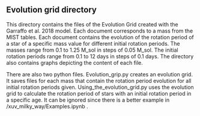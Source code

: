 ## Evolution grid directory

This directory contains the files of the Evolution Grid created with the Garraffo et al. 2018 model.
Each document corresponds to a mass from the MIST tables.
Each document contains the evolution of the rotation period of a star of a specific mass value for different initial rotation periods.
The masses range from 0.1 to 1.25 M_sol in steps of 0.05 M_sol.
The initial rotation periods range from 0.1 to 12 days in steps of 0.1 days.
The directory also contains graphs depicting the content of each file.

There are also two python files. Evolution_grip.py creates an evolution grid. It saves files for each mass that contain the rotation period evolution for all initial rotation periods given. Using_the_evolution_grid.py uses the evolution grid to calculate the rotation period of stars with an initial rotation period in a specific age. It can be ignored since there is a better example in /xuv_milky_way/Examples.ipynb .
